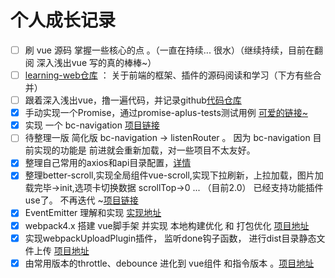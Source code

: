 # 个人成长记录


- [ ] 刷 vue 源码 掌握一些核心的点 。（一直在持续...  很水）（继续持续，目前在翻阅 深入浅出vue  写的真的棒棒~）
- [ ] [learning-web仓库](https://github.com/ruhook/learning-web) ： 关于前端的框架、插件的源码阅读和学习（下方有些合并）
- [ ] 跟着深入浅出vue，撸一遍代码，并记录github[代码仓库](https://github.com/ruhook/myself-vue)
- [x] 手动实现一个Promise，通过promise-aplus-tests测试用例 [可爱的链接~](https://github.com/ruhook/my-promise)
- [x] 实现 一个 bc-navigation [项目链接](https://github.com/ruhook/bc-navigation)
- [ ] 待整理一版 简化版 bc-navigation -> listenRouter 。 因为 bc-navigation 目前实现的功能是 前进就会重新加载，对一些项目不太友好。
- [x] 整理自己常用的axios和api目录配置，[详情](https://github.com/ruhook/axios-myself)
- [x] 整理better-scroll,实现全局组件vue-scroll,实现下拉刷新，上拉加载，图片加载完毕->init,选项卡切换数据 scrollTop->0 ... （目前2.0） 已经支持功能插件use了。 不再迭代 ~[项目链接](https://github.com/ruhook/vue-scroll)
- [x] EventEmitter 理解和实现 [实现地址](https://github.com/ruhook/EventEmitter)
- [x] webpack4.x 搭建 vue脚手架 并实现 本地构建优化  和  打包优化  [项目地址](https://github.com/ruhook/webpack-config)
- [x] 实现webpackUploadPlugin插件，  监听done钩子函数， 进行dist目录静态文件上传 [项目地址](https://github.com/ruhook/learning-web/tree/master/webpackUploadPlugin)
- [x] 由常用版本的throttle、debounce  进化到 vue组件 和指令版本 。[项目地址](https://github.com/ruhook/learning-web/tree/master/debounceComponent)